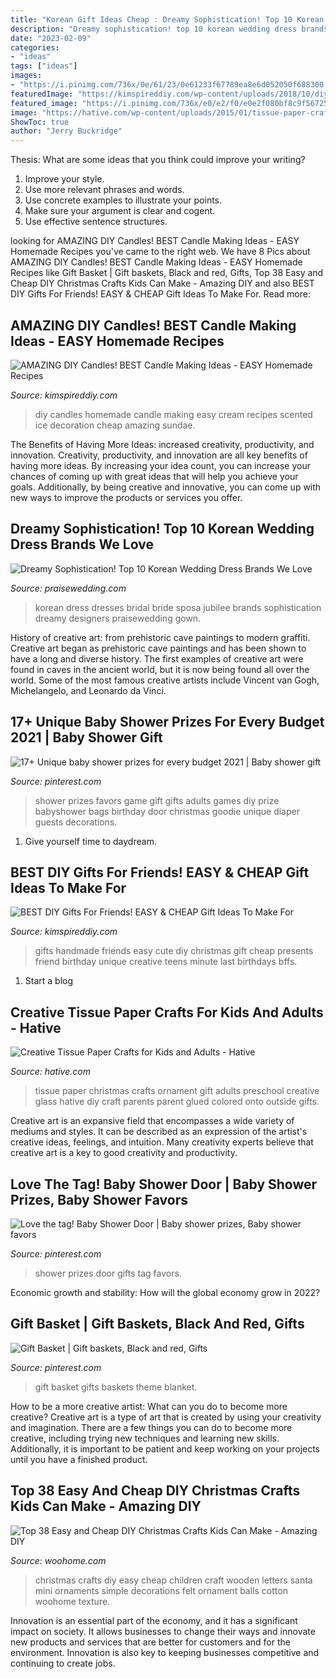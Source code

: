 ```yaml
---
title: "Korean Gift Ideas Cheap : Dreamy Sophistication! Top 10 Korean Wedding Dress Brands We Love"
description: "Dreamy sophistication! top 10 korean wedding dress brands we love"
date: "2023-02-09"
categories:
- "ideas"
tags: ["ideas"]
images:
- "https://i.pinimg.com/736x/0e/61/23/0e61233f67789ea8e6d052050f688300.jpg"
featuredImage: "https://kimspireddiy.com/wp-content/uploads/2018/10/diy-ice-cream-candles.jpg"
featured_image: "https://i.pinimg.com/736x/e0/e2/f0/e0e2f080bf8c9f567258ed533226a37e.jpg"
image: "https://hative.com/wp-content/uploads/2015/01/tissue-paper-crafts/11-tissue-paper-crafts.jpg"
ShowToc: true
author: "Jerry Buckridge"
---
```



Thesis: What are some ideas that you think could improve your writing?
1. Improve your style.
2. Use more relevant phrases and words.
3. Use concrete examples to illustrate your points.
4. Make sure your argument is clear and cogent.
5. Use effective sentence structures.

	

		
looking for AMAZING DIY Candles! BEST Candle Making Ideas - EASY Homemade Recipes you've came to the right web. We have 8 Pics about AMAZING DIY Candles! BEST Candle Making Ideas - EASY Homemade Recipes like Gift Basket | Gift baskets, Black and red, Gifts, Top 38 Easy and Cheap DIY Christmas Crafts Kids Can Make - Amazing DIY and also BEST DIY Gifts For Friends! EASY &amp; CHEAP Gift Ideas To Make For. Read more:
		
    
## AMAZING DIY Candles! BEST Candle Making Ideas - EASY Homemade Recipes

<img loading=lazy src="https://kimspireddiy.com/wp-content/uploads/2018/10/diy-ice-cream-candles.jpg" onerror="this.onerror=null;this.src='https://tse3.mm.bing.net/th?id=OIP.YBStMqQ2Vd8X2Zek2pyusQHaOX&amp;pid=15.1';" alt="AMAZING DIY Candles! BEST Candle Making Ideas - EASY Homemade Recipes">

_Source: kimspireddiy.com_

>diy candles homemade candle making easy cream recipes scented ice decoration cheap amazing sundae. 

	

The Benefits of Having More Ideas: increased creativity, productivity, and innovation.
Creativity, productivity, and innovation are all key benefits of having more ideas. By increasing your idea count, you can increase your chances of coming up with great ideas that will help you achieve your goals. Additionally, by being creative and innovative, you can come up with new ways to improve the products or services you offer.

    
## Dreamy Sophistication! Top 10 Korean Wedding Dress Brands We Love

<img loading=lazy src="http://www.praisewedding.com/wp-content/uploads/2016/02/korean06-jubilee.jpg" onerror="this.onerror=null;this.src='https://tse3.mm.bing.net/th?id=OIP.Blf9OyXAAeEyK9MS3DpMyQHaLJ&amp;pid=15.1';" alt="Dreamy Sophistication! Top 10 Korean Wedding Dress Brands We Love">

_Source: praisewedding.com_

>korean dress dresses bridal bride sposa jubilee brands sophistication dreamy designers praisewedding gown. 

	

History of creative art: from prehistoric cave paintings to modern graffiti.
Creative art began as prehistoric cave paintings and has been shown to have a long and diverse history. The first examples of creative art were found in caves in the ancient world, but it is now being found all over the world. Some of the most famous creative artists include Vincent van Gogh, Michelangelo, and Leonardo da Vinci.

    
## 17+ Unique Baby Shower Prizes For Every Budget 2021 | Baby Shower Gift

<img loading=lazy src="https://i.pinimg.com/736x/dd/71/70/dd7170cbce0f99f9bf99ee8cceed154a.jpg" onerror="this.onerror=null;this.src='https://tse3.mm.bing.net/th?id=OIP.AhXfeLzLctc4SCkO_AQCZwHaJ3&amp;pid=15.1';" alt="17+ Unique baby shower prizes for every budget 2021 | Baby shower gift">

_Source: pinterest.com_

>shower prizes favors game gift gifts adults games diy prize babyshower bags birthday door christmas goodie unique diaper guests decorations. 

	

1. Give yourself time to daydream.

    
## BEST DIY Gifts For Friends! EASY &amp; CHEAP Gift Ideas To Make For

<img loading=lazy src="https://kimspireddiy.com/wp-content/uploads/2018/10/BEST-DIY-Gifts-For-Friends-EASY-and-CHEAP-Gift-Ideas-To-Make-For-Birthdays-Christmas-Gifts-Creative-and-Unique-Presents-That-Are-Cute-Last-Minute-Handmade-Ideas-BFFs-Teens-9.jpg" onerror="this.onerror=null;this.src='https://tse4.mm.bing.net/th?id=OIP.sPWYgheNq0qmOiGp_6zx6QHaLH&amp;pid=15.1';" alt="BEST DIY Gifts For Friends! EASY &amp; CHEAP Gift Ideas To Make For">

_Source: kimspireddiy.com_

>gifts handmade friends easy cute diy christmas gift cheap presents friend birthday unique creative teens minute last birthdays bffs. 

	

1. Start a blog

    
## Creative Tissue Paper Crafts For Kids And Adults - Hative

<img loading=lazy src="https://hative.com/wp-content/uploads/2015/01/tissue-paper-crafts/11-tissue-paper-crafts.jpg" onerror="this.onerror=null;this.src='https://tse3.mm.bing.net/th?id=OIP.bwX_NhNdwfPOk6Ed29tJhQHaJ4&amp;pid=15.1';" alt="Creative Tissue Paper Crafts for Kids and Adults - Hative">

_Source: hative.com_

>tissue paper christmas crafts ornament gift adults preschool creative glass hative diy craft parents parent glued colored onto outside gifts. 

	

Creative art is an expansive field that encompasses a wide variety of mediums and styles. It can be described as an expression of the artist's creative ideas, feelings, and intuition. Many creativity experts believe that creative art is a key to good creativity and productivity.

    
## Love The Tag! Baby Shower Door | Baby Shower Prizes, Baby Shower Favors

<img loading=lazy src="https://i.pinimg.com/736x/0e/61/23/0e61233f67789ea8e6d052050f688300.jpg" onerror="this.onerror=null;this.src='https://tse4.mm.bing.net/th?id=OIP.AK3Wft4Bv5Fh-2RfVKrZNQAAAA&amp;pid=15.1';" alt="Love the tag! Baby Shower Door | Baby shower prizes, Baby shower favors">

_Source: pinterest.com_

>shower prizes door gifts tag favors. 

	

Economic growth and stability: How will the global economy grow in 2022?
 

    
## Gift Basket | Gift Baskets, Black And Red, Gifts

<img loading=lazy src="https://i.pinimg.com/736x/e0/e2/f0/e0e2f080bf8c9f567258ed533226a37e.jpg" onerror="this.onerror=null;this.src='https://tse1.mm.bing.net/th?id=OIP.RLiMYLi6xrc83AI9qYsbqAHaJ3&amp;pid=15.1';" alt="Gift Basket | Gift baskets, Black and red, Gifts">

_Source: pinterest.com_

>gift basket gifts baskets theme blanket. 

	

How to be a more creative artist: What can you do to become more creative?
Creative art is a type of art that is created by using your creativity and imagination. There are a few things you can do to become more creative, including trying new techniques and learning new skills. Additionally, it is important to be patient and keep working on your projects until you have a finished product.

    
## Top 38 Easy And Cheap DIY Christmas Crafts Kids Can Make - Amazing DIY

<img loading=lazy src="http://www.woohome.com/wp-content/uploads/2013/11/Christmas-craft-for-kids-43.jpg" onerror="this.onerror=null;this.src='https://tse2.mm.bing.net/th?id=OIP.mnBaz8cHbsfhHK8Hzd3cKAHaIG&amp;pid=15.1';" alt="Top 38 Easy and Cheap DIY Christmas Crafts Kids Can Make - Amazing DIY">

_Source: woohome.com_

>christmas crafts diy easy cheap children craft wooden letters santa mini ornaments simple decorations felt ornament balls cotton woohome texture. 

	

Innovation is an essential part of the economy, and it has a significant impact on society. It allows businesses to change their ways and innovate new products and services that are better for customers and for the environment. Innovation is also key to keeping businesses competitive and continuing to create jobs.

